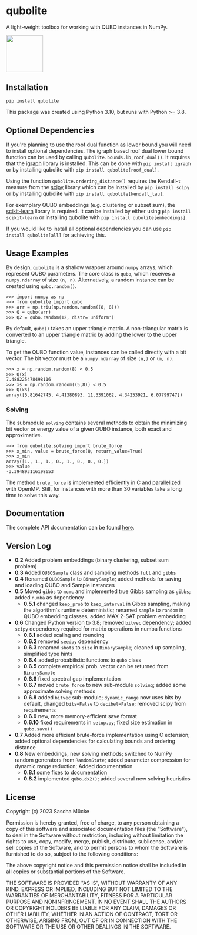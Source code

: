 # qubolite

A light-weight toolbox for working with QUBO instances in NumPy.


<img src="qubolite.png"  width="100" height="100">


## Installation

```
pip install qubolite
```

This package was created using Python 3.10, but runs with Python >= 3.8.

## Optional Dependencies

If you're planning to use the roof dual function as lower bound you will need to install optional
dependencies. The igraph based roof dual lower bound function can be used by calling 
`qubolite.bounds.lb_roof_dual()`. It requires that the [igraph](https://igraph.org/) library is 
installed. This can be done with `pip install igraph` or by installing qubolite with 
`pip install qubolite[roof_dual]`.

Using the function `qubolite.ordering_distance()` requires the Kendall-τ measure from the
[scipy](https://scipy.org/) library which can be installed by `pip install scipy` or by installing 
qubolite with `pip install qubolite[kendall_tau]`.

For exemplary QUBO embeddings (e.g. clustering or subset sum), the 
[scikit-learn](https://scikit-learn.org/) library is required. It can be installed by either using 
`pip install scikit-learn` or installing qubolite with `pip install qubolite[embeddings]`.

If you would like to install all optional dependencies you can use `pip install qubolite[all]` for
achieving this.

## Usage Examples

By design, `qubolite` is a shallow wrapper around `numpy` arrays, which represent QUBO parameters.
The core class is `qubo`, which receives a `numpy.ndarray` of size `(n, n)`.
Alternatively, a random instance can be created using `qubo.random()`.

```
>>> import numpy as np
>>> from qubolite import qubo
>>> arr = np.triu(np.random.random((8, 8)))
>>> Q = qubo(arr)
>>> Q2 = qubo.random(12, distr='uniform')
```

By default, `qubo()` takes an upper triangle matrix.
A non-triangular matrix is converted to an upper triangle matrix by adding the lower to the upper triangle.

To get the QUBO function value, instances can be called directly with a bit vector.
The bit vector must be a `numpy.ndarray` of size `(n,)` or `(m, n)`.

```
>>> x = np.random.random(8) < 0.5
>>> Q(x)
7.488225478498116
>>> xs = np.random.random((5,8)) < 0.5
>>> Q(xs)
array([5.81642745, 4.41380893, 11.3391062, 4.34253921, 6.07799747])
```

### Solving

The submodule `solving` contains several methods to obtain the minimizing bit vector or energy value of a given QUBO instance, both exact and approximative.

```
>>> from qubolite.solving import brute_force
>>> x_min, value = brute_force(Q, return_value=True)
>>> x_min
array([1., 1., 1., 0., 1., 0., 0., 0.])
>>> value
-3.394893116198653
```

The method `brute_force` is implemented efficiently in C and parallelized with OpenMP.
Still, for instances with more than 30 variables take a long time to solve this way.

## Documentation

The complete API documentation can be found [here](https://smuecke.github.io/qubolite/api.html).

## Version Log

* **0.2** Added problem embeddings (binary clustering, subset sum problem)
* **0.3** Added `QUBOSample` class and sampling methods `full` and `gibbs`
* **0.4** Renamed `QUBOSample` to `BinarySample`; added methods for saving and loading QUBO and Sample instances
* **0.5** Moved `gibbs` to `mcmc` and implemented true Gibbs sampling as `gibbs`; added `numba` as dependency
    * **0.5.1** changed `keep_prob` to `keep_interval` in Gibbs sampling, making the algorithm's runtime deterministic; renamed `sample` to `random` in QUBO embedding classes, added MAX 2-SAT problem embedding
* **0.6** Changed Python version to 3.8; removed `bitvec` dependency; added `scipy` dependency required for matrix operations in numba functions
    * **0.6.1** added scaling and rounding
    * **0.6.2** removed `seedpy` dependency
    * **0.6.3** renamed `shots` to `size` in `BinarySample`; cleaned up sampling, simplified type hints
    * **0.6.4** added probabilistic functions to `qubo` class
    * **0.6.5** complete empirical prob. vector can be returned from `BinarySample`
    * **0.6.6** fixed spectral gap implementation
    * **0.6.7** moved `brute_force` to new sub-module `solving`; added some approximate solving methods
    * **0.6.8** added `bitvec` sub-module; `dynamic_range` now uses bits by default, changed `bits=False` to `decibel=False`; removed scipy from requirements
    * **0.6.9** new, more memory-efficient save format
    * **0.6.10** fixed requirements in `setup.py`; fixed size estimation in `qubo.save()`
* **0.7** Added more efficient brute-force implementation using C extension; added optional dependencies for calculating bounds and ordering distance
* **0.8** New embeddings, new solving methods; switched to NumPy random generators from `RandomState`; added parameter compression for dynamic range reduction; Added documentation
    * **0.8.1** some fixes to documentation
    * **0.8.2** implemented `qubo.dx2()`; added several new solving heuristics

## License

Copyright (c) 2023 Sascha Mücke

Permission is hereby granted, free of charge, to any person obtaining a copy
of this software and associated documentation files (the "Software"), to deal
in the Software without restriction, including without limitation the rights
to use, copy, modify, merge, publish, distribute, sublicense, and/or sell
copies of the Software, and to permit persons to whom the Software is
furnished to do so, subject to the following conditions:

The above copyright notice and this permission notice shall be included in all
copies or substantial portions of the Software.

THE SOFTWARE IS PROVIDED "AS IS", WITHOUT WARRANTY OF ANY KIND, EXPRESS OR
IMPLIED, INCLUDING BUT NOT LIMITED TO THE WARRANTIES OF MERCHANTABILITY,
FITNESS FOR A PARTICULAR PURPOSE AND NONINFRINGEMENT. IN NO EVENT SHALL THE
AUTHORS OR COPYRIGHT HOLDERS BE LIABLE FOR ANY CLAIM, DAMAGES OR OTHER
LIABILITY, WHETHER IN AN ACTION OF CONTRACT, TORT OR OTHERWISE, ARISING FROM,
OUT OF OR IN CONNECTION WITH THE SOFTWARE OR THE USE OR OTHER DEALINGS IN THE
SOFTWARE.
